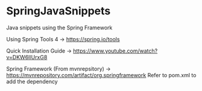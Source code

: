 # SpringJavaSnippets
 
Java snippets using the Spring Framework

Using Spring Tools 4 -> https://spring.io/tools

Quick Installation Guide -> https://www.youtube.com/watch?v=DKW6IlUrxG8

Spring Framework (From mvnrepsitory) -> https://mvnrepository.com/artifact/org.springframework
        Refer to pom.xml to add the dependency
